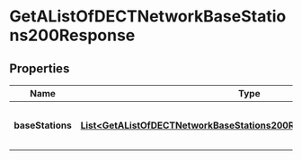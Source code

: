

# GetAListOfDECTNetworkBaseStations200Response


## Properties

| Name | Type | Description | Notes |
|------------ | ------------- | ------------- | -------------|
|**baseStations** | [**List&lt;GetAListOfDECTNetworkBaseStations200ResponseBaseStationsInner&gt;**](GetAListOfDECTNetworkBaseStations200ResponseBaseStationsInner.md) | List of base stations in a DECT Network. |  |



